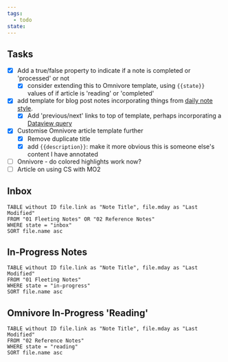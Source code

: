 ```yaml
---
tags:
  - todo
state:
---
```

## Tasks

- [x] Add a true/false property to indicate if a note is completed or 'processed' or not
	- [x] consider extending this to Omnivore template, using `{{state}}` values of if article is 'reading' or 'completed'
- [x] add template for blog post notes incorporating things from [daily note style](https://dannb.org/blog/2022/obsidian-daily-note-template/#fn:1).
	- [x] Add 'previous/next' links to top of template, perhaps incorporating a [Dataview query](https://forum.obsidian.md/t/dataviewjs-snippet-showcase/17847/21)
- [x] Customise Omnivore article template further
	- [x] Remove duplicate title 
	- [x] add `{{description}}`: make it more obvious this is someone else's content I have annotated
- [ ] Onnivore - do colored highlights work now?
- [ ] Article on using CS with MO2

## Inbox

```dataview
TABLE without ID file.link as "Note Title", file.mday as "Last Modified"
FROM "01 Fleeting Notes" OR "02 Reference Notes"
WHERE state = "inbox"
SORT file.name asc
```

## In-Progress Notes

```dataview
TABLE without ID file.link as "Note Title", file.mday as "Last Modified"
FROM "01 Fleeting Notes"
WHERE state = "in-progress"
SORT file.name asc
```

## Omnivore In-Progress 'Reading'

```dataview
TABLE without ID file.link as "Note Title", file.mday as "Last Modified"
FROM "02 Reference Notes"
WHERE state = "reading"
SORT file.name asc
```